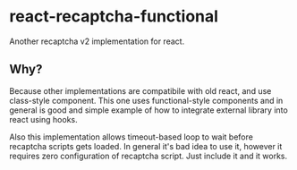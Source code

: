 # react-recaptcha-functional

Another recaptcha v2 implementation for react.

## Why?
Because other implementations are compatibile with old react, and use class-style component.
This one uses functional-style components and in general is good and simple example of how to integrate external library into react
using hooks.

Also this implementation allows timeout-based loop to wait before recaptcha scripts gets loaded.
In general it's bad idea to use it, however it requires zero configuration of recaptcha script. Just include it and it works.